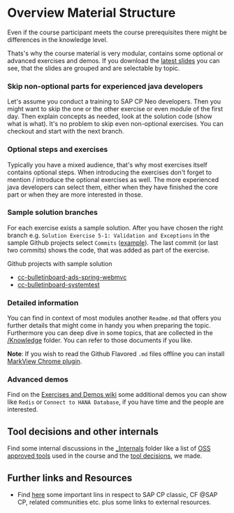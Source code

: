 # Overview Material Structure

Even if the course participant meets the course prerequisites there might be differences in the knowledge level. 

Thats's why the course material is very modular, contains some optional or advanced exercises and demos. If you download the [latest slides](http://mo-9d199bd4b.mo.sap.corp:8080/job/cc-coursematerial/lastSuccessfulBuild/artifact/Z_Presentations/cc-appdev-java.pdf) you can see, that the slides are grouped and are selectable by topic.

### Skip non-optional parts for experienced java developers
Let's assume you conduct a training to SAP CP Neo developers. Then you might want to skip the one or the other exercise or even module of the first day. 
Then explain concepts as needed, look at the solution code (show what is what).
It's no problem to skip even non-optional exercises. You can checkout and start with the next branch. 

### Optional steps and exercises
Typically you have a mixed audience, that's why most exercises itself contains optional steps. When introducing the exercises don't forget to mention / introduce the optional exercises as well.
The more experienced java developers can select them, either when they have finished the core part or when they are more interested in those.

### Sample solution branches
For each exercise exists a sample solution. After you have chosen the right branch e.g. `Solution Exercise 5-1: Validation and Exceptions` in the sample Github projects 
select `Commits` ([example](https://github.com/ccjavadev/cc-bulletinboard-ads-spring-webmvc/commits/solution-5-ValidationExceptions)). 
The last commit (or last two commits) shows the code, that was added as part of the exercise.

Github projects with sample solution
- [cc-bulletinboard-ads-spring-webmvc](https://github.com/ccjavadev/cc-bulletinboard-ads-spring-webmvc)
- [cc-bulletinboard-systemtest](https://github.wdf.sap.corp/cc-java/cc-bulletinboard-systemtest)

### Detailed information
You can find in context of most modules another `Readme.md` that offers you further details that might come in handy you when preparing the topic. Furthermore you can deep dive in some topics, that are collected in the [/Knowledge](/Knowledge) folder. You can refer to those documents if you like. 

**Note**: If you wish to read the Github Flavored `.md` files offline you can install [MarkView Chrome plugin](https://chrome.google.com/webstore/detail/markview/iaddkimmopgchbbnmfmdcophmlnghkim).

### Advanced demos
Find on the [Exercises and Demos wiki](https://github.wdf.sap.corp/cc-java-dev/cc-coursematerial/wiki/Exercises-and-Demos) some additional demos you can show like `Redis` or `Connect to HANA Database`, if you have time and the people are interested.

## Tool decisions and other internals
Find some internal discussions in the [_Internals](/_Internals) folder like a list of [OSS approved tools](/_Internals/Tools.md) used in the course and the [tool decisions](/_Internals/Tool_Decisions.md), we made.

## Further links and Resources
- Find [here](https://github.wdf.sap.corp/cc-java-dev/cc-coursematerial/blob/master/Resources.md) some important lins in respect to SAP CP classic, CF @SAP CP, related communities etc. plus some links to external resources.
